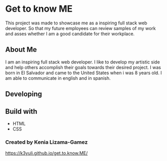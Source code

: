 # Get to know ME

This project was made to showcase me as a inspiring full stack web developer.  So that my future employees can review samples of my work and asses whether I am a good candidate for their workplace.

## About Me
I am an inspiring full stack web developer.  I like to develop my artistic side and help others accomplish their goals towards their desired project.  I was born in El Salvador and came to the United States when i was 8 years old.  I am able to communicate in english and in spanish.

## Developing

## Build with
- HTML
- CSS



### Created by Kenia Lizama-Gamez

https://k3yuli.github.io/get.to.know.ME/
